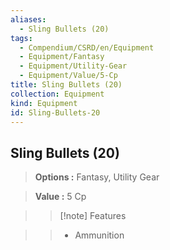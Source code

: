 ```yaml
---
aliases:
  - Sling Bullets (20)
tags:
  - Compendium/CSRD/en/Equipment
  - Equipment/Fantasy
  - Equipment/Utility-Gear
  - Equipment/Value/5-Cp
title: Sling Bullets (20)
collection: Equipment
kind: Equipment
id: Sling-Bullets-20
---
```

## Sling Bullets (20)    
    
>    
> **Options :** Fantasy, Utility Gear    
> **Value :** 5 Cp    
>>[!note] Features    
>> - Ammunition
